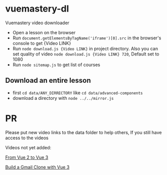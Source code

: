 # vuemastery-dl
Vuemastery video downloader

* Open a lesson on the browser
* Run `document.getElementsByTagName('iframe')[0].src` in the browser's console to get {Video LINK}
* Run `node download.js {Video LINK}` in project directory. Also you can set quality of video `node download.js {Video LINK} 720`, Default set to 1080
* Run `node sitemap.js` to get list of courses

## Download an entire lesson
* first `cd data/ANY_DIRRECTORY` like `cd data/advanced-components`
* download a directory with `node ../../mirror.js`


# PR
Please put new video links to the data folder to help others, If you still have access to the videos

Videos not yet added:

[From Vue 2 to Vue 3](https://www.vuemastery.com/courses/from-vue2-to-vue3/from-vue-2-to-vue-3)

[Build a Gmail Clone with Vue 3](https://www.vuemastery.com/courses/build-a-gmail-clone-with-vue3/tour-the-project)

